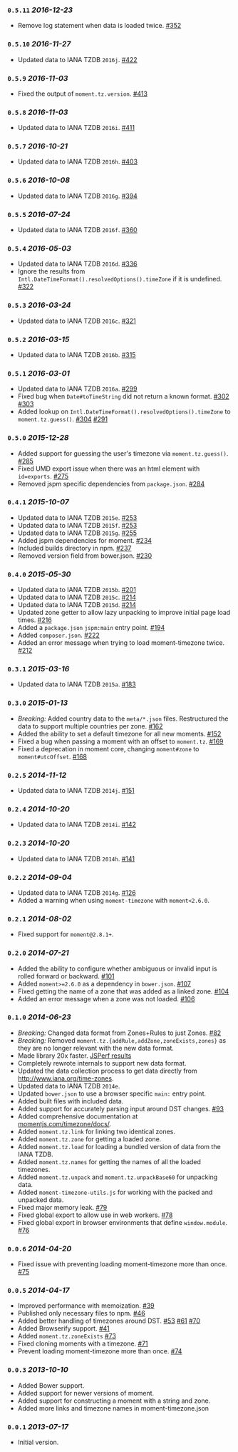 ### `0.5.11` _2016-12-23_
* Remove log statement when data is loaded twice. [#352](https://github.com/moment/moment-timezone/pull/352)

### `0.5.10` _2016-11-27_
* Updated data to IANA TZDB `2016j`. [#422](https://github.com/moment/moment-timezone/pull/422)

### `0.5.9` _2016-11-03_
* Fixed the output of `moment.tz.version`. [#413](https://github.com/moment/moment-timezone/issues/413)

### `0.5.8` _2016-11-03_
* Updated data to IANA TZDB `2016i`. [#411](https://github.com/moment/moment-timezone/pull/411)

### `0.5.7` _2016-10-21_
* Updated data to IANA TZDB `2016h`. [#403](https://github.com/moment/moment-timezone/pull/403)

### `0.5.6` _2016-10-08_
* Updated data to IANA TZDB `2016g`. [#394](https://github.com/moment/moment-timezone/pull/394)

### `0.5.5` _2016-07-24_
* Updated data to IANA TZDB `2016f`. [#360](https://github.com/moment/moment-timezone/pull/360)

### `0.5.4` _2016-05-03_
* Updated data to IANA TZDB `2016d`. [#336](https://github.com/moment/moment-timezone/pull/336)
* Ignore the results from `Intl.DateTimeFormat().resolvedOptions().timeZone` if it is undefined. [#322](https://github.com/moment/moment-timezone/pull/322)

### `0.5.3` _2016-03-24_
* Updated data to IANA TZDB `2016c`. [#321](https://github.com/moment/moment-timezone/pull/321)

### `0.5.2` _2016-03-15_
* Updated data to IANA TZDB `2016b`. [#315](https://github.com/moment/moment-timezone/pull/315)

### `0.5.1` _2016-03-01_
* Updated data to IANA TZDB `2016a`. [#299](https://github.com/moment/moment-timezone/pull/299)
* Fixed bug when `Date#toTimeString` did not return a known format. [#302](https://github.com/moment/moment-timezone/pull/302)  [#303](https://github.com/moment/moment-timezone/pull/303)
* Added lookup on `Intl.DateTimeFormat().resolvedOptions().timeZone` to `moment.tz.guess()`. [#304](https://github.com/moment/moment-timezone/pull/304) [#291](https://github.com/moment/moment-timezone/pull/291)

### `0.5.0` _2015-12-28_
* Added support for guessing the user's timezone via `moment.tz.guess()`. [#285](https://github.com/moment/moment-timezone/pull/285)
* Fixed UMD export issue when there was an html element with `id=exports`. [#275](https://github.com/moment/moment-timezone/pull/275)
* Removed jspm specific dependencies from `package.json`. [#284](https://github.com/moment/moment-timezone/pull/284)

### `0.4.1` _2015-10-07_
* Updated data to IANA TZDB `2015e`. [#253](https://github.com/moment/moment-timezone/pull/253)
* Updated data to IANA TZDB `2015f`. [#253](https://github.com/moment/moment-timezone/pull/253)
* Updated data to IANA TZDB `2015g`. [#255](https://github.com/moment/moment-timezone/pull/255)
* Added jspm dependencies for moment. [#234](https://github.com/moment/moment-timezone/pull/234)
* Included builds directory in npm. [#237](https://github.com/moment/moment-timezone/pull/237)
* Removed version field from bower.json. [#230](https://github.com/moment/moment-timezone/pull/230)

### `0.4.0` _2015-05-30_
* Updated data to IANA TZDB `2015b`. [#201](https://github.com/moment/moment-timezone/pull/201)
* Updated data to IANA TZDB `2015c`. [#214](https://github.com/moment/moment-timezone/pull/214)
* Updated data to IANA TZDB `2015d`. [#214](https://github.com/moment/moment-timezone/pull/214)
* Updated zone getter to allow lazy unpacking to improve initial page load times. [#216](https://github.com/moment/moment-timezone/pull/216)
* Added a `package.json` `jspm:main` entry point. [#194](https://github.com/moment/moment-timezone/pull/194)
* Added `composer.json`. [#222](https://github.com/moment/moment-timezone/pull/222)
* Added an error message when trying to load moment-timezone twice. [#212](https://github.com/moment/moment-timezone/pull/212)

### `0.3.1` _2015-03-16_
* Updated data to IANA TZDB `2015a`. [#183](https://github.com/moment/moment-timezone/pull/183)

### `0.3.0` _2015-01-13_

* *Breaking:* Added country data to the `meta/*.json` files. Restructured the data to support multiple countries per zone. [#162](https://github.com/moment/moment-timezone/pull/162)
* Added the ability to set a default timezone for all new moments. [#152](https://github.com/moment/moment-timezone/pull/152)
* Fixed a bug when passing a moment with an offset to `moment.tz`. [#169](https://github.com/moment/moment-timezone/pull/169)
* Fixed a deprecation in moment core, changing `moment#zone` to `moment#utcOffset`. [#168](https://github.com/moment/moment-timezone/pull/168)

### `0.2.5` _2014-11-12_
* Updated data to IANA TZDB `2014j`. [#151](https://github.com/moment/moment-timezone/pull/151)

### `0.2.4` _2014-10-20_
* Updated data to IANA TZDB `2014i`. [#142](https://github.com/moment/moment-timezone/pull/142)

### `0.2.3` _2014-10-20_
* Updated data to IANA TZDB `2014h`. [#141](https://github.com/moment/moment-timezone/pull/141)

### `0.2.2` _2014-09-04_
* Updated data to IANA TZDB `2014g`. [#126](https://github.com/moment/moment-timezone/pull/126)
* Added a warning when using `moment-timezone` with `moment<2.6.0`.

### `0.2.1` _2014-08-02_
* Fixed support for `moment@2.8.1+`.

### `0.2.0` _2014-07-21_
* Added the ability to configure whether ambiguous or invalid input is rolled forward or backward. [#101](https://github.com/moment/moment-timezone/pull/101)
* Added `moment>=2.6.0` as a dependency in `bower.json`. [#107](https://github.com/moment/moment-timezone/issues/107)
* Fixed getting the name of a zone that was added as a linked zone. [#104](https://github.com/moment/moment-timezone/pull/104)
* Added an error message when a zone was not loaded. [#106](https://github.com/moment/moment-timezone/issues/106)

### `0.1.0` _2014-06-23_
* *Breaking:* Changed data format from Zones+Rules to just Zones. [#82](https://github.com/moment/moment-timezone/pull/82)
* *Breaking:* Removed `moment.tz.{addRule,addZone,zoneExists,zones}` as they are no longer relevant with the new data format.
* Made library 20x faster. [JSPerf results](http://jsperf.com/moment-timezone-0-1-0/2)
* Completely rewrote internals to support new data format.
* Updated the data collection process to get data directly from http://www.iana.org/time-zones.
* Updated data to IANA TZDB `2014e`.
* Updated `bower.json` to use a browser specific `main:` entry point.
* Added built files with included data.
* Added support for accurately parsing input around DST changes. [#93](https://github.com/moment/moment-timezone/pull/93)
* Added comprehensive documentation at [momentjs.com/timezone/docs/](http://momentjs.com/timezone/docs/).
* Added `moment.tz.link` for linking two identical zones.
* Added `moment.tz.zone` for getting a loaded zone.
* Added `moment.tz.load` for loading a bundled version of data from the IANA TZDB.
* Added `moment.tz.names` for getting the names of all the loaded timezones.
* Added `moment.tz.unpack` and `moment.tz.unpackBase60` for unpacking data.
* Added `moment-timezone-utils.js` for working with the packed and unpacked data.
* Fixed major memory leak. [#79](https://github.com/moment/moment-timezone/issues/79)
* Fixed global export to allow use in web workers. [#78](https://github.com/moment/moment-timezone/pull/78)
* Fixed global export in browser environments that define `window.module`. [#76](https://github.com/moment/moment-timezone/pull/76)

### `0.0.6` _2014-04-20_
* Fixed issue with preventing loading moment-timezone more than once. [#75](https://github.com/moment/moment-timezone/pull/75)

### `0.0.5` _2014-04-17_
* Improved performance with memoization. [#39](https://github.com/moment/moment-timezone/issues/39)
* Published only necessary files to npm. [#46](https://github.com/moment/moment-timezone/issues/46)
* Added better handling of timezones around DST. [#53](https://github.com/moment/moment-timezone/issues/53) [#61](https://github.com/moment/moment-timezone/issues/61) [#70](https://github.com/moment/moment-timezone/issues/70)
* Added Browserify support. [#41](https://github.com/moment/moment-timezone/issues/41)
* Added `moment.tz.zoneExists` [#73](https://github.com/moment/moment-timezone/issues/73)
* Fixed cloning moments with a timezone. [#71](https://github.com/moment/moment-timezone/issues/71)
* Prevent loading moment-timezone more than once. [#74](https://github.com/moment/moment-timezone/issues/74)

### `0.0.3` _2013-10-10_
* Added Bower support.
* Added support for newer versions of moment.
* Added support for constructing a moment with a string and zone.
* Added more links and timezone names in moment-timezone.json

### `0.0.1` _2013-07-17_
* Initial version.
